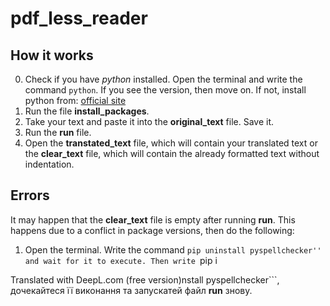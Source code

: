 # pdf_less_reader

## How it works

0. Check if you have *python* installed. Open the terminal and write the command ``python``. If you see the version, then move on. If not, install python from: [official site](https://www.python.org/) 
1. Run the file **install_packages**.
2. Take your text and paste it into the **original_text** file. Save it.
3. Run the **run** file.
4. Open the **transtated_text** file, which will contain your translated text or the **clear_text** file, which will contain the already formatted text without indentation.

## Errors

 It may happen that the **clear_text** file is empty after running **run**. This happens due to a conflict in package versions, then do the following:
 
 1. Open the terminal. Write the command ``pip uninstall pyspellchecker'' and wait for it to execute. Then write ``pip i

Translated with DeepL.com (free version)nstall pyspellchecker```, дочекайтеся її виконання та запускатей файл **run** знову.
